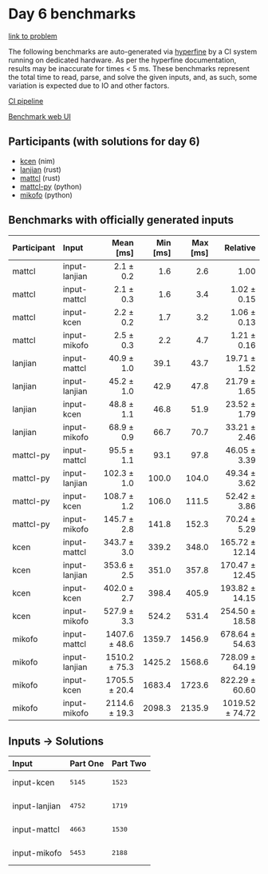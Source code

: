 # Day 6 benchmarks

[link to problem](https://adventofcode.com/2024/day/6)

The following benchmarks are auto-generated via
[hyperfine](https://github.com/sharkdp/hyperfine) by a CI system running on
dedicated hardware. As per the hyperfine documentation, results may be
inaccurate for times < 5 ms. These benchmarks represent the total time to read,
parse, and solve the given inputs, and, as such, some variation is expected due
to IO and other factors.

[CI pipeline](http://ci.papercode.net:8080/teams/main/pipelines/aoc2024)

[Benchmark web UI](https://aoc.ancalagon.black)


## Participants (with solutions for day 6)

- [kcen](https://github.com/kcen/aoc2024) (nim)
- [lanjian](https://github.com/lanjian/aoc-2024) (rust)
- [mattcl](https://github.com/mattcl/aoc2024) (rust)
- [mattcl-py](https://github.com/mattcl/aoc2024-py) (python)
- [mikofo](https://github.com/mikofo/aoc2024) (python)


## Benchmarks with officially generated inputs

| Participant | Input | Mean [ms] | Min [ms] | Max [ms] | Relative |
|:---|:---|---:|---:|---:|---:|
| mattcl | input-lanjian | 2.1 ± 0.2 | 1.6 | 2.6 | 1.00 |
| mattcl | input-mattcl | 2.1 ± 0.3 | 1.6 | 3.4 | 1.02 ± 0.15 |
| mattcl | input-kcen | 2.2 ± 0.2 | 1.7 | 3.2 | 1.06 ± 0.13 |
| mattcl | input-mikofo | 2.5 ± 0.3 | 2.2 | 4.7 | 1.21 ± 0.16 |
| lanjian | input-mattcl | 40.9 ± 1.0 | 39.1 | 43.7 | 19.71 ± 1.52 |
| lanjian | input-lanjian | 45.2 ± 1.0 | 42.9 | 47.8 | 21.79 ± 1.65 |
| lanjian | input-kcen | 48.8 ± 1.1 | 46.8 | 51.9 | 23.52 ± 1.79 |
| lanjian | input-mikofo | 68.9 ± 0.9 | 66.7 | 70.7 | 33.21 ± 2.46 |
| mattcl-py | input-mattcl | 95.5 ± 1.1 | 93.1 | 97.8 | 46.05 ± 3.39 |
| mattcl-py | input-lanjian | 102.3 ± 1.0 | 100.0 | 104.0 | 49.34 ± 3.62 |
| mattcl-py | input-kcen | 108.7 ± 1.2 | 106.0 | 111.5 | 52.42 ± 3.86 |
| mattcl-py | input-mikofo | 145.7 ± 2.8 | 141.8 | 152.3 | 70.24 ± 5.29 |
| kcen | input-mattcl | 343.7 ± 3.0 | 339.2 | 348.0 | 165.72 ± 12.14 |
| kcen | input-lanjian | 353.6 ± 2.5 | 351.0 | 357.8 | 170.47 ± 12.45 |
| kcen | input-kcen | 402.0 ± 2.7 | 398.4 | 405.9 | 193.82 ± 14.15 |
| kcen | input-mikofo | 527.9 ± 3.3 | 524.2 | 531.4 | 254.50 ± 18.58 |
| mikofo | input-mattcl | 1407.6 ± 48.6 | 1359.7 | 1456.9 | 678.64 ± 54.63 |
| mikofo | input-lanjian | 1510.2 ± 75.3 | 1425.2 | 1568.6 | 728.09 ± 64.19 |
| mikofo | input-kcen | 1705.5 ± 20.4 | 1683.4 | 1723.6 | 822.29 ± 60.60 |
| mikofo | input-mikofo | 2114.6 ± 19.3 | 2098.3 | 2135.9 | 1019.52 ± 74.72 |


## Inputs -> Solutions

| Input | Part One | Part Two |
|:---|:---|:---|
|input-kcen|<pre>5145</pre>|<pre>1523</pre>|
|input-lanjian|<pre>4752</pre>|<pre>1719</pre>|
|input-mattcl|<pre>4663</pre>|<pre>1530</pre>|
|input-mikofo|<pre>5453</pre>|<pre>2188</pre>|